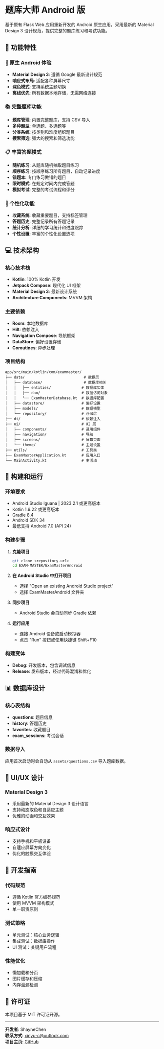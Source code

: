 # 题库大师 Android 版

基于原有 Flask Web 应用重新开发的 Android 原生应用，采用最新的 Material Design 3 设计规范，提供完整的题库练习和考试功能。

## 🌟 功能特性

### 📱 原生 Android 体验
- **Material Design 3**: 遵循 Google 最新设计规范
- **响应式布局**: 适配各种屏幕尺寸
- **深色模式**: 支持系统主题切换
- **离线优先**: 所有数据本地存储，无需网络连接

### 📚 完整题库功能
- **题库管理**: 内置完整题库，支持 CSV 导入
- **多种题型**: 单选题、多选题等
- **分类系统**: 按类别和难度组织题目
- **搜索筛选**: 强大的搜索和筛选功能

### 📋 丰富答题模式
- **随机练习**: 从题库随机抽取题目练习
- **顺序练习**: 按顺序练习所有题目，自动记录进度
- **错题本**: 专门练习做错的题目
- **限时模式**: 在规定时间内完成答题
- **模拟考试**: 完整的考试流程和评分

### 🔖 个性化功能
- **收藏系统**: 收藏重要题目，支持标签管理
- **答题历史**: 完整记录所有答题记录
- **统计分析**: 详细的学习统计和进度跟踪
- **个性设置**: 丰富的个性化设置选项

## 💻 技术架构

### 核心技术栈
- **Kotlin**: 100% Kotlin 开发
- **Jetpack Compose**: 现代化 UI 框架
- **Material Design 3**: 最新设计系统
- **Architecture Components**: MVVM 架构

### 主要依赖
- **Room**: 本地数据库
- **Hilt**: 依赖注入
- **Navigation Compose**: 导航框架
- **DataStore**: 偏好设置存储
- **Coroutines**: 异步处理

### 项目结构
```
app/src/main/kotlin/com/exammaster/
├── data/                           # 数据层
│   ├── database/                   # 数据库相关
│   │   ├── entities/              # 数据库实体
│   │   ├── dao/                   # 数据访问对象
│   │   └── ExamMasterDatabase.kt  # 数据库配置
│   ├── datastore/                 # 偏好设置
│   ├── models/                    # 数据模型
│   └── repository/                # 仓储层
├── di/                            # 依赖注入
├── ui/                            # UI 层
│   ├── components/                # 通用组件
│   ├── navigation/                # 导航
│   ├── screens/                   # 屏幕页面
│   └── theme/                     # 主题设置
├── utils/                         # 工具类
├── ExamMasterApplication.kt       # 应用入口
└── MainActivity.kt                # 主活动
```

## 🚀 构建和运行

### 环境要求
- Android Studio Iguana | 2023.2.1 或更高版本
- Kotlin 1.9.22 或更高版本
- Gradle 8.4
- Android SDK 34
- 最低支持 Android 7.0 (API 24)

### 构建步骤
1. **克隆项目**
   ```bash
   git clone <repository-url>
   cd EXAM-MASTER/ExamMasterAndroid
   ```

2. **在 Android Studio 中打开项目**
   - 选择 "Open an existing Android Studio project"
   - 选择 ExamMasterAndroid 文件夹

3. **同步项目**
   - Android Studio 会自动同步 Gradle 依赖

4. **运行应用**
   - 连接 Android 设备或启动模拟器
   - 点击 "Run" 按钮或使用快捷键 Shift+F10

### 构建变体
- **Debug**: 开发版本，包含调试信息
- **Release**: 发布版本，经过代码混淆和优化

## 📊 数据库设计

### 核心表结构
- **questions**: 题目信息
- **history**: 答题历史
- **favorites**: 收藏题目
- **exam_sessions**: 考试会话

### 数据导入
应用首次启动时会自动从 `assets/questions.csv` 导入题库数据。

## 🎨 UI/UX 设计

### Material Design 3
- 采用最新的 Material Design 3 设计语言
- 支持动态取色和自适应主题
- 优雅的动画和交互效果

### 响应式设计
- 支持手机和平板设备
- 自适应屏幕方向变化
- 优化的触摸交互体验

## 🔧 开发指南

### 代码规范
- 遵循 Kotlin 官方编码规范
- 使用 MVVM 架构模式
- 单一职责原则

### 测试策略
- 单元测试：核心业务逻辑
- 集成测试：数据库操作
- UI 测试：关键用户流程

### 性能优化
- 懒加载和分页
- 图片缓存和压缩
- 内存泄漏检测

## 📝 许可证

本项目基于 MIT 许可证开源。

---

**开发者**: ShayneChen  
**联系方式**: xinyu-c@outlook.com  
**项目主页**: [GitHub](https://github.com/CiE-XinYuChen/EXAM-MASTER)